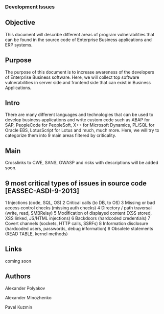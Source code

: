 ### Development Issues

## Objective

This document will describe different areas of program vulnerabilities
that can be found in the source code of Enterprise Business applications
and ERP systems.

## Purpose

The purpose of this document is to increase awareness of the developers
of Enterprise Business software. Here, we will collect top software
vulnerabilities in server side and frontend side that can exist in
Business Applications.

## Intro

There are many different languages and technologies that can be used to
develop business applications and write custom code such as ABAP for
SAP, PeopleCode for PeopleSoft, X++ for Microsoft Dynamics, PL/SQL for
Oracle EBS, LotusScript for Lotus and much, much more. Here, we will try
to categorize them into 9 main areas filtered by criticality.

## Main

Crosslinks to CWE, SANS, OWASP and risks with descriptions will be added
soon.

## 9 most critical types of issues in source code \[EASSEC-ASDI-9-2013\]


1 Injections (code, SQL, OS)
2 Critical calls (to DB, to OS)
3 Missing or bad access control checks (missing auth checks)
4 Directory / path traversal (write, read, SMBRelay)
5 Modification of displayed content (XSS stored, XSS linked, JS/HTML
injections)
6 Backdoors (hardcoded credentials)
7 Covert channels (sockets, HTTP calls, SSRFs)
8 Information disclosure (hardcoded users, passwords, debug
information)
9 Obsolete statements (READ TABLE, kernel methods)

## Links

coming soon



## Authors

Alexander Polyakov

Alexander Minozhenko

Pavel Kuzmin